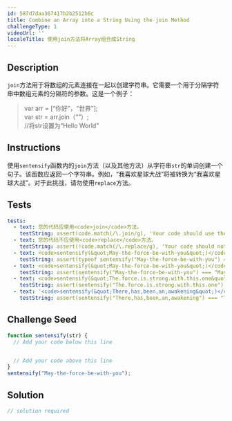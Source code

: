 ```yaml
---
id: 587d7daa367417b2b2512b6c
title: Combine an Array into a String Using the join Method
challengeType: 1
videoUrl: ''
localeTitle: 使用join方法将Array组合成String
---
```


## Description
<section id="description"> <code>join</code>方法用于将数组的元素连接在一起以创建字符串。它需要一个用于分隔字符串中数组元素的分隔符的参数。这是一个例子： <blockquote> var arr = [“你好”，“世界”]; <br> var str = arr.join（“”）; <br> //将str设置为“Hello World” </blockquote></section>

## Instructions
<section id="instructions">使用<code>sentensify</code>函数内的<code>join</code>方法（以及其他方法）从字符串<code>str</code>的单词创建一个句子。该函数应返回一个字符串。例如，“我喜欢星球大战”将被转换为“我喜欢星球大战”。对于此挑战，请勿使用<code>replace</code>方法。 </section>

## Tests
<section id='tests'>

```yml
tests:
  - text: 您的代码应使用<code>join</code>方法。
    testString: assert(code.match(/\.join/g), 'Your code should use the <code>join</code> method.');
  - text: 您的代码不应使用<code>replace</code>方法。
    testString: assert(!code.match(/\.replace/g), 'Your code should not use the <code>replace</code> method.');
  - text: <code>sentensify(&quot;May-the-force-be-with-you&quot;)</code>应该返回一个字符串。
    testString: assert(typeof sentensify("May-the-force-be-with-you") === "string", '<code>sentensify("May-the-force-be-with-you")</code> should return a string.');
  - text: <code>sentensify(&quot;May-the-force-be-with-you&quot;)</code>应该返回<code>&quot;May the force be with you&quot;</code> 。
    testString: assert(sentensify("May-the-force-be-with-you") === "May the force be with you", '<code>sentensify("May-the-force-be-with-you")</code> should return <code>"May the force be with you"</code>.');
  - text: <code>sentensify(&quot;The.force.is.strong.with.this.one&quot;)</code>应该返回<code>&quot;The force is strong with this one&quot;</code> 。
    testString: assert(sentensify("The.force.is.strong.with.this.one") === "The force is strong with this one", '<code>sentensify("The.force.is.strong.with.this.one")</code> should return <code>"The force is strong with this one"</code>.');
  - text: '<code>sentensify(&quot;There,has,been,an,awakening&quot;)</code>应该回归<code>&quot;There has been an awakening&quot;</code> 。'
    testString: assert(sentensify("There,has,been,an,awakening") === "There has been an awakening", '<code>sentensify("There,has,been,an,awakening")</code> should return <code>"There has been an awakening"</code>.');

```

</section>

## Challenge Seed
<section id='challengeSeed'>

<div id='js-seed'>

```js
function sentensify(str) {
  // Add your code below this line


  // Add your code above this line
}
sentensify("May-the-force-be-with-you");

```

</div>



</section>

## Solution
<section id='solution'>

```js
// solution required
```
</section>
